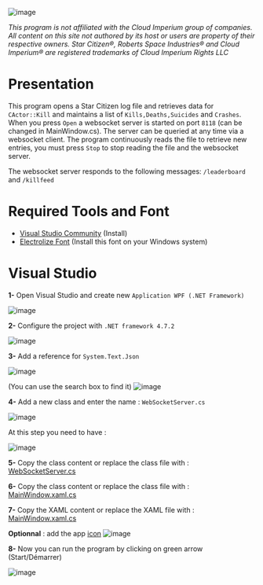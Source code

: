 ![image](https://github.com/user-attachments/assets/93ec314b-09c4-43f4-822c-bfbdafe0d77d)

*This program is not affiliated with the Cloud Imperium group of companies. All content on this site not authored by its host or users are property of their respective owners. Star Citizen®, Roberts Space Industries® and Cloud Imperium® are registered trademarks of Cloud Imperium Rights LLC*

# Presentation
This program opens a Star Citizen log file and retrieves data for `CActor::Kill` ​​and maintains a list of `Kills,Deaths,Suicides` and `Crashes`. When you press `Open` a websocket server is started on port `8118` (can be changed in MainWindow.cs). The server can be queried at any time via a websocket client. The program continuously reads the file to retrieve new entries, you must press `Stop` to stop reading the file and the websocket server.

The websocket server responds to the following messages:
`/leaderboard` and `/killfeed`

# Required Tools and Font

- [Visual Studio Community](https://visualstudio.microsoft.com/fr/vs/) (Install)
- [Electrolize Font](https://fonts.google.com/specimen/Electrolize) (Install this font on your Windows system)

# Visual Studio

**1-** Open Visual Studio and create new `Application WPF (.NET Framework)`

![image](https://github.com/user-attachments/assets/31d27fbe-4188-4424-a31f-d306085d12a1)



**2-** Configure the project with `.NET framework 4.7.2`

![image](https://github.com/user-attachments/assets/30deb65b-b794-4b1a-b0ea-0771a2b96e30)



**3-** Add a reference for `System.Text.Json`

![image](https://github.com/user-attachments/assets/e981cee0-07f6-4c93-bae5-4f320e822c0c)

(You can use the search box to find it)
![image](https://github.com/user-attachments/assets/6a0de0dd-2995-4c3a-b817-6e2a2ce31e23)



**4-** Add a new class and enter the name : `WebSocketServer.cs`

![image](https://github.com/user-attachments/assets/83319071-4435-4ff7-b1b9-d8c313752a93)

At this step you need to have :

![image](https://github.com/user-attachments/assets/ddbf0b08-4fb6-4524-94a3-b68adbb31378)


**5-** Copy the class content or replace the class file with : [WebSocketServer.cs](https://github.com/siliciium/StarCitizen/blob/main/sc-arena-stats/Windows%20Desktop%20Application/WebSocketServer.cs)


**6-** Copy the class content or replace the class file with : [MainWindow.xaml.cs](https://github.com/siliciium/StarCitizen/blob/main/sc-arena-stats/Windows%20Desktop%20Application/MainWindow.xaml.cs)


**7-** Copy the XAML content or replace the XAML file with : [MainWindow.xaml.cs](https://github.com/siliciium/StarCitizen/blob/main/sc-arena-stats/Windows%20Desktop%20Application/MainWindow.xaml)

**Optionnal** : add the app [icon](https://github.com/siliciium/StarCitizen/blob/main/sc-arena-stats/Windows%20Desktop%20Application/icon.ico) 
![image](https://github.com/user-attachments/assets/3800ae5a-d3d2-4ac7-8d07-22dc2c4e6c90)


**8-** Now you can run the program by clicking on green arrow (Start/Démarrer)

![image](https://github.com/user-attachments/assets/42f38d6e-9ecf-4e1e-a93b-cd2b259a3d3c)

